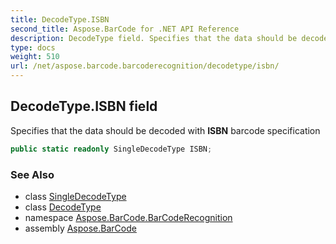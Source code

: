 ```yaml
---
title: DecodeType.ISBN
second_title: Aspose.BarCode for .NET API Reference
description: DecodeType field. Specifies that the data should be decoded with ISBN barcode specification
type: docs
weight: 510
url: /net/aspose.barcode.barcoderecognition/decodetype/isbn/
---
```

## DecodeType.ISBN field

Specifies that the data should be decoded with **ISBN** barcode specification

```csharp
public static readonly SingleDecodeType ISBN;
```

### See Also

* class [SingleDecodeType](../../singledecodetype/)
* class [DecodeType](../)
* namespace [Aspose.BarCode.BarCodeRecognition](../../decodetype/)
* assembly [Aspose.BarCode](../../../)


